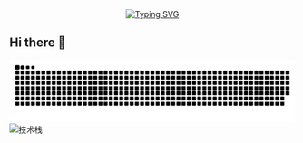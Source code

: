 <div align="center">
  <a href="https://blog.sunguoqi.com/">
    <img src="https://readme-typing-svg.demolab.com?font=Fira+Code&pause=1000&color=024EF7&width=435&lines=一日之计在于晨&center=true&size=27" alt="Typing SVG" />
  </a>
</div>

## Hi there 👋
![](https://raw.githubusercontent.com/javadog-net/javadog-net/output/github-contribution-grid-snake.svg)
![技术栈](https://github-readme-stats.vercel.app/api/top-langs/?username=numiyo&layout=compact&theme=tokyonight)

